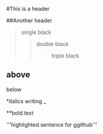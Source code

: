 #This is a header


##Another header

>single black
>>double black
>>>triple black

above
-----
below

*italics writing _ 

**bold text

'''highlighted sentence for ggithub''' 

